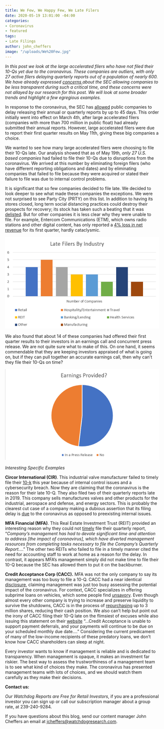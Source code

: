 ```yaml
---
title: We Few, We Happy Few, We Late Filers
date: 2020-05-19 13:01:00 -04:00
categories:
- Coronavirus
- featured
tags:
- Late Filings
author: john_cheffers
image: "/uploads/We%20Few.jpg"
---
```


*In this post we look at the large accelerated filers who have not filed their 10-Qs yet due to the coronavirus. These companies are outliers, with only 27 active filers delaying quarterly reports out of a population of nearly 600. We have already expressed [concerns ](https://blog.watchdogresearch.com/posts/what-can-we-learn-from-late-quarterly-filings-during-the-coronavirus/)about the SEC allowing companies to be less transparent during such a critical time, and these concerns were not allayed by our research for this post. We will look at some broader trends and highlight a few egregious examples.*

In response to the coronavirus, the SEC has [allowed](https://www.sec.gov/news/press-release/2020-73) public companies to delay releasing their annual or quarterly reports by up to 45 days. This order initially went into effect on March 4th, after large accelerated filers (companies with more than 700 million in public float) had already submitted their annual reports. However, large accelerated filers were due to report their first quarter results on May 11th, giving these big companies a choice.

We wanted to see how many large accelerated filers were choosing to file their 10-Qs late. Our analysis showed that as of May 19th, *only 27 U.S. based companies* had failed to file their 10-Qs due to disruptions from the coronavirus. We arrived at this number by eliminating foreign filers (who have different reporting obligations and dates) and by eliminating companies that failed to file because they were acquired or stated their failure to file was due to internal control problems.

It is significant that so few companies decided to file late. We decided to look deeper to see what made these companies the exceptions. We were not surprised to see Party City (PRTY) on this list. In addition to having its stores closed, long term social distancing practices could destroy their prospects for recovery; its stock has taken such a beating that it was [delisted](https://www.sec.gov/Archives/edgar/data/1592058/000119312520107068/d901922dex991.htm). But for other companies it is less clear why they were unable to file. For example, Entercom Communications (ETM), which owns radio stations and other digital content, has only reported a [4% loss in net revenue](https://www.sec.gov/Archives/edgar/data/1067837/000119312520142278/d910419dex991.htm) for its first quarter, hardly cataclysmic.

![Late Filers.png](/uploads/Late%20Filers.png)

We also found that about 14 of these companies had offered their first quarter results to their investors in an earnings call and concurrent press release. We are not quite sure what to make of this. On one hand, it seems commendable that they are keeping investors appraised of what is going on, but if they can pull together an accurate earnings call, then why can’t they file their 10-Qs on time?

![Late filers press release.png](/uploads/Late%20filers%20press%20release.png)

*Interesting Specific Examples*

**Circor International (CIR)**. This industrial valve manufacturer failed to timely file their [10-k](https://www.sec.gov/Archives/edgar/data/1091883/000109188320000023/circorformnt10-kv10.htm) this year because of internal control issues and a cybersecurity breach.  Now they are claiming that the coronavirus is the reason for their late 10-Q. They also filed two of their quarterly reports late in 2019. This company sells manufactures valves and other products for the industrial, aerospace and defense, and energy sectors. This is probably the clearest cut case of a company making a dubious assertion that its filing delay is [due](https://www.sec.gov/ix?doc=/Archives/edgar/data/1091883/000109188320000070/cir8-k42920.htm) to the coronavirus as opposed to preexisting internal issues.

**MFA Financial (MFA)**. This Real Estate Investment Trust (REIT) provided an interesting reason why they could not [timely](https://www.sec.gov/ix?doc=/Archives/edgar/data/1055160/000105516020000018/mfa-8k05062020.htm) file their quarterly report, “*Company’s management has had to devote significant time and attention to address \[the impact of coronavirus\], which have diverted management resources from completing tasks necessary to file the Company’s Quarterly Report…*.” The other two REITs who failed to file in a timely manner cited the need for accounting staff to work at home as a reason for the delay. In contrast, it appears MFA’s management simply did not make time to file their 10-Q because the SEC has allowed them to put it on the backburner.

**Credit Acceptance Corp (CACC).** MFA was not the only company to say its management was too busy to file a 10-Q. CACC had a near identical [disclosure](https://www.sec.gov/ix?doc=/Archives/edgar/data/885550/000088555020000042/cacc8k20200420.htm), claiming management was just too busy assessing the potential impact of the coronavirus. For context, CACC specializes in offering subprime loans on vehicles, which some people find [unsavory](https://www.npr.org/2019/12/12/787337997/the-big-business-of-subprime-auto-loans). Even though almost every other company is trying to increase and preserve liquidity to survive the shutdowns, CACC is in the process of [repurchasing](https://www.sec.gov/ix?doc=/Archives/edgar/data/885550/000088555020000036/cacc8k20200305.htm) up to 3 million shares, reducing their cash position. We also can’t help but point out the irony of CACC filing their 10-Q late on the flimsiest of excuses while also issuing this statement on their [website](https://www.creditacceptance.com/coronavirus-response) “…Credit Acceptance is unable to support payment deferrals, and your payments will continue to be due on your scheduled monthly due date….” Considering the current predicament of many of the low-income recipients of these predatory loans, we don’t know how CACC shareholders can sleep at night.

Every investor wants to know if management is reliable and is dedicated to transparency. When management is opaque, it makes an investment far riskier. The best way to assess the trustworthiness of a management team is to see what kind of choices they make. The coronavirus has presented management teams with lots of choices, and we should watch them carefully as they make their decisions.

**Contact us:**

*Our Watchdog Reports are Free for Retail Investors*, if you are a professional investor you can sign up or call our subscription manager about a group rate, at 239-240-9284.

If you have questions about this blog, send our content manager John Cheffers an email at jcheffers@watchdogresearch.com.